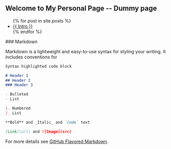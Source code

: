 ## Welcome to My Personal Page -- Dummy page


<ul>
 {% for post in site.posts %}
 <li>
 <a href="{{ _posts/Intro.md }}">{{ Intro }}</a>
 </li>
 {% endfor %}
</ul>
### Markdown

Markdown is a lightweight and easy-to-use syntax for styling your writing. It includes conventions for

```markdown
Syntax highlighted code block

# Header 1
## Header 2
### Header 3

- Bulleted
- List

1. Numbered
2. List

**Bold** and _Italic_ and `Code` text

[Link](url) and ![Image](src)
```

For more details see [GitHub Flavored Markdown](https://guides.github.com/features/mastering-markdown/).
